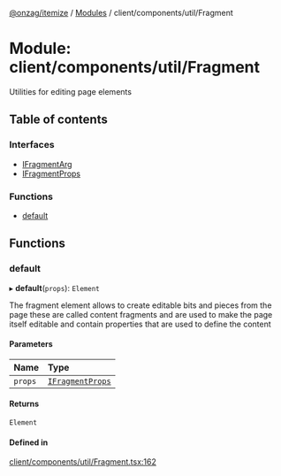 [@onzag/itemize](../README.md) / [Modules](../modules.md) / client/components/util/Fragment

# Module: client/components/util/Fragment

Utilities for editing page elements

## Table of contents

### Interfaces

- [IFragmentArg](../interfaces/client_components_util_Fragment.IFragmentArg.md)
- [IFragmentProps](../interfaces/client_components_util_Fragment.IFragmentProps.md)

### Functions

- [default](client_components_util_Fragment.md#default)

## Functions

### default

▸ **default**(`props`): `Element`

The fragment element allows to create editable bits and pieces from the page
these are called content fragments and are used to make the page itself editable
and contain properties that are used to define the content

#### Parameters

| Name | Type |
| :------ | :------ |
| `props` | [`IFragmentProps`](../interfaces/client_components_util_Fragment.IFragmentProps.md) |

#### Returns

`Element`

#### Defined in

[client/components/util/Fragment.tsx:162](https://github.com/onzag/itemize/blob/73e0c39e/client/components/util/Fragment.tsx#L162)
